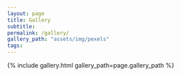 ```yaml
---
layout: page
title: Gallery
subtitle: 
permalink: /gallery/
gallery_path: "assets/img/pexels"
tags: 
---
```



{% include gallery.html gallery_path=page.gallery_path %}
